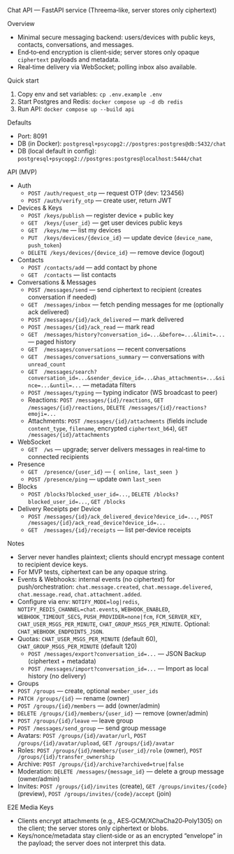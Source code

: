 Chat API — FastAPI service (Threema‑like, server stores only ciphertext)

Overview
- Minimal secure messaging backend: users/devices with public keys, contacts, conversations, and messages.
- End‑to‑end encryption is client‑side; server stores only opaque `ciphertext` payloads and metadata.
- Real‑time delivery via WebSocket; polling inbox also available.

Quick start
1) Copy env and set variables: `cp .env.example .env`
2) Start Postgres and Redis: `docker compose up -d db redis`
3) Run API: `docker compose up --build api`

Defaults
- Port: 8091
- DB (in Docker): `postgresql+psycopg2://postgres:postgres@db:5432/chat`
- DB (local default in config): `postgresql+psycopg2://postgres:postgres@localhost:5444/chat`

API (MVP)
- Auth
  - `POST /auth/request_otp` — request OTP (dev: 123456)
  - `POST /auth/verify_otp` — create user, return JWT
- Devices & Keys
  - `POST /keys/publish` — register device + public key
  - `GET  /keys/{user_id}` — get user devices public keys
  - `GET  /keys/me` — list my devices
  - `PUT  /keys/devices/{device_id}` — update device (`device_name`, `push_token`)
  - `DELETE /keys/devices/{device_id}` — remove device (logout)
- Contacts
  - `POST /contacts/add` — add contact by phone
  - `GET  /contacts` — list contacts
- Conversations & Messages
  - `POST /messages/send` — send ciphertext to recipient (creates conversation if needed)
  - `GET  /messages/inbox` — fetch pending messages for me (optionally ack delivered)
  - `POST /messages/{id}/ack_delivered` — mark delivered
  - `POST /messages/{id}/ack_read` — mark read
  - `GET  /messages/history?conversation_id=...&before=...&limit=...` — paged history
  - `GET  /messages/conversations` — recent conversations
  - `GET  /messages/conversations_summary` — conversations with `unread_count`
  - `GET  /messages/search?conversation_id=...&sender_device_id=...&has_attachments=...&since=...&until=...` — metadata filters
  - `POST /messages/typing` — typing indicator (WS broadcast to peer)
  - Reactions: `POST /messages/{id}/reactions`, `GET /messages/{id}/reactions`, `DELETE /messages/{id}/reactions?emoji=...`
  - Attachments: `POST /messages/{id}/attachments` (fields include `content_type`, `filename`, encrypted `ciphertext_b64`), `GET /messages/{id}/attachments`
- WebSocket
  - `GET  /ws` — upgrade; server delivers messages in real‑time to connected recipients
- Presence
  - `GET  /presence/{user_id}` — `{ online, last_seen }`
  - `POST /presence/ping` — update own `last_seen`
- Blocks
  - `POST /blocks?blocked_user_id=...`, `DELETE /blocks?blocked_user_id=...`, `GET /blocks`
 - Delivery Receipts per Device
   - `POST /messages/{id}/ack_delivered_device?device_id=...`, `POST /messages/{id}/ack_read_device?device_id=...`
   - `GET  /messages/{id}/receipts` — list per‑device receipts

Notes
- Server never handles plaintext; clients should encrypt message content to recipient device keys.
- For MVP tests, ciphertext can be any opaque string.
- Events & Webhooks: internal events (no ciphertext) for push/orchestration: `chat.message.created`, `chat.message.delivered`, `chat.message.read`, `chat.attachment.added`.
 - Configure via env: `NOTIFY_MODE=log|redis`, `NOTIFY_REDIS_CHANNEL=chat.events`, `WEBHOOK_ENABLED`, `WEBHOOK_TIMEOUT_SECS`, `PUSH_PROVIDER=none|fcm`, `FCM_SERVER_KEY`, `CHAT_USER_MSGS_PER_MINUTE`, `CHAT_GROUP_MSGS_PER_MINUTE`. Optional: `CHAT_WEBHOOK_ENDPOINTS_JSON`.
 - Quotas: `CHAT_USER_MSGS_PER_MINUTE` (default 60), `CHAT_GROUP_MSGS_PER_MINUTE` (default 120)
   - `POST /messages/export?conversation_id=...` — JSON Backup (ciphertext + metadata)
   - `POST /messages/import?conversation_id=...` — Import as local history (no delivery)
 - Groups
  - `POST /groups` — create, optional `member_user_ids`
  - `PATCH /groups/{id}` — rename (owner)
  - `POST /groups/{id}/members` — add (owner/admin)
  - `DELETE /groups/{id}/members/{user_id}` — remove (owner/admin)
  - `POST /groups/{id}/leave` — leave group
  - `POST /messages/send_group` — send group message
  - Avatars: `POST /groups/{id}/avatar/url`, `POST /groups/{id}/avatar/upload`, `GET /groups/{id}/avatar`
  - Roles: `POST /groups/{id}/members/{user_id}/role` (owner), `POST /groups/{id}/transfer_ownership`
  - Archive: `POST /groups/{id}/archive?archived=true|false`
  - Moderation: `DELETE /messages/{message_id}` — delete a group message (owner/admin)
  - Invites: `POST /groups/{id}/invites` (create), `GET /groups/invites/{code}` (preview), `POST /groups/invites/{code}/accept` (join)
 
E2E Media Keys
- Clients encrypt attachments (e.g., AES‑GCM/XChaCha20‑Poly1305) on the client; the server stores only ciphertext or blobs.
- Keys/nonce/metadata stay client‑side or as an encrypted “envelope” in the payload; the server does not interpret this data.
